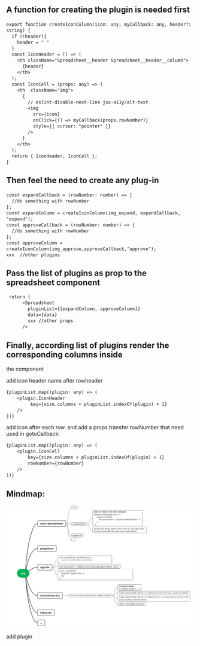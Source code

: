 ## A function for creating the plugin is needed first

    
    
    export function createIconColumn(icon: any, myCallback: any, header?: string) {
      if (!header){
        header = " "
      }
      const IconHeader = () => (
        <th className="Spreadsheet__header Spreadsheet__header__column">
          {header}
        </th>
      );
      const IconCell = (props: any) => (
        <th  className="img">
          {
            // eslint-disable-next-line jsx-a11y/alt-text
            <img
              src={icon}
              onClick={() => myCallback(props.rowNumber)}
              style={{ cursor: "pointer" }}
            />
          }
        </th>
      );
      return { IconHeader, IconCell };
    }
    

## Then feel the need to create any plug-in

    
    
    const expandCallback = (rowNumber: number) => {
      //do something with rowNumber
    };
    const expandColumn = createIconColumn(img_expand, expandCallback, "expand");
    const approveCallback = (rowNumber: number) => {
      //do something with rowNumber
    };
    const approveColumn = createIconColumn(img_approve,approveCallback,"approve");
    xxx  //other plugins
    

## Pass the list of plugins as prop to the spreadsheet component

    
    
     return (
          <Spreadsheet
            pluginList={[expandColumn, approveColumn]} 
            data={data}
            xxx //other props
          />
    

## Finally, according list of plugins render the corresponding columns inside
the component

add icon header name after rowheader

    
    
    {pluginList.map((plugin: any) => (
        <plugin.IconHeader
             key={size.columns + pluginList.indexOf(plugin) + 1}
        />
    ))}
    

add icon after each row. and add a props transfer rowNumber that need used in
gotoCallback:

    
    
    {pluginList.map((plugin: any) => (
        <plugin.IconCell
            key={size.columns + pluginList.indexOf(plugin) + 1}
            rowNumber={rowNumber}
        />
    ))}
    

## Mindmap:

[![](images/Plugin.png)](images/Plugin.png)

add plugin

